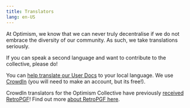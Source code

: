 ```yaml
---
title: Translators
lang: en-US
---
```


At Optimism, we know that we can never truly decentralise if we do not embrace the diversity of our community. As such, we take translations seriously. 

If you can speak a second language and want to contribute to the collective, please do! 

You can [help translate our User Docs](https://crowdin.com/project/optimism-help-center) to your local language. We use [CrowdIn](https://crowdin.com/project/optimism-help-center) (you will need to make an account, but its free!).

CrowdIn translators for the Optimism Collective have previously [received RetroPGF](https://optimism.mirror.xyz/Upn_LtV2-3SviXgX_PE_LyA7YI00jQyoM1yf55ltvvI)! Find out more [about RetroPGF here](../../governance/citizens-house.md).